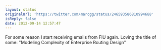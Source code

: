 ```yaml
---
layout: status
originalUrl: 'https://twitter.com/marcgg/status/246593586810994688'
isReply: false
date: 2012-09-14 12:57:47
---
```


For some reason I start receiving emails from FIU again. Loving the title of some: "Modeling Complexity of Enterprise Routing Design"
